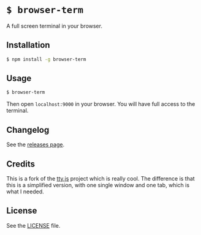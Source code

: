 `$ browser-term`
================
A full screen terminal in your browser.

## Installation

```sh
$ npm install -g browser-term
```

## Usage

```sh
$ browser-term
```

Then open `localhost:9000` in your browser. You will have full access to the
terminal.

## Changelog
See the [releases page](/releases).

## Credits
This is a fork of the [tty.js](https://github.com/chjj/tty.js) project which is
really cool. The difference is that this is a simplified version, with one
single window and one tab, which is what I needed.

## License
See the [LICENSE](/LICENSE) file.
